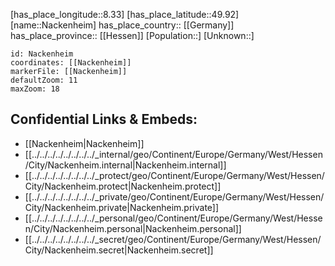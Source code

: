 ﻿---
location: [49.92,8.33] 
mapzoom: [7,12] 
mapmarker: city 
type: City
tags:
- geo/City


SpocWebEntityId: 32710
isDeleted: false
confidential: public

---
[has_place_longitude::8.33] 
[has_place_latitude::49.92] 
[name::Nackenheim] 
has_place_country:: [[Germany]]  
has_place_province:: [[Hessen]] 
[Population::] 
[Unknown::] 


```leaflet
id: Nackenheim
coordinates: [[Nackenheim]] 
markerFile: [[Nackenheim]] 
defaultZoom: 11 
maxZoom: 18
```


## Confidential Links & Embeds: 
- [[Nackenheim|Nackenheim]]  
- [[../../../../../../../../_internal/geo/Continent/Europe/Germany/West/Hessen/City/Nackenheim.internal|Nackenheim.internal]] 
- [[../../../../../../../../_protect/geo/Continent/Europe/Germany/West/Hessen/City/Nackenheim.protect|Nackenheim.protect]] 
- [[../../../../../../../../_private/geo/Continent/Europe/Germany/West/Hessen/City/Nackenheim.private|Nackenheim.private]] 
- [[../../../../../../../../_personal/geo/Continent/Europe/Germany/West/Hessen/City/Nackenheim.personal|Nackenheim.personal]] 
- [[../../../../../../../../_secret/geo/Continent/Europe/Germany/West/Hessen/City/Nackenheim.secret|Nackenheim.secret]] 
